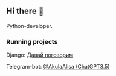 ## Hi there 👋

Python-developer. 

### Running projects

Django:
[Давай поговорим](https://dpogovorim.ru/)


Telegram-bot:
[@AkulaAlisa (ChatGPT3.5)](https://t.me/akulaAlisaBot)
